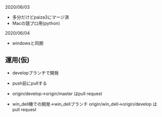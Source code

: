 2020/06/03
- 多分だけどpaiza3にマージ済
- Macの競プロ用(python)

2020/06/04
- windowsと同期
## 運用(仮)
- developブランチで開発
- push前にpullする
- origin/develop→origin/master
  はpull request

- win_dell機での開発→win_dellブランチ
  origin/win_dell→origin/develop
  はpull request
